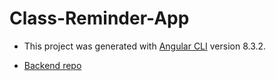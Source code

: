 # Class-Reminder-App

- This project was generated with [Angular CLI](https://github.com/angular/angular-cli) version 8.3.2.


- [Backend repo](https://github.com/TejaswiNallavolu/BackEnd-ClassReminderApp/blob/main/README.md)
